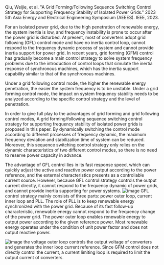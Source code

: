 Qiu, Weijie, et al. "A Grid Forming/Following Sequence Switching Control Strategy for Supporting Frequency Stability of Isolated Power Grids." 2023 5th Asia Energy and Electrical Engineering Symposium (AEEES). IEEE, 2023.

For an isolated power grid, due to the high penetration of renewable energy, the system inertia is low, and frequency instability is prone to occur after the power grid is disturbed.
<be>At present, most of converters adopt grid following (GFL) control mode and have no inertia control loop, cannot respond to the frequency dynamic process of system and cannot provide inertia support for power grid. In recent years, grid forming (GFM) control has gradually become a main control strategy to solve system frequency problems due to the introduction of control loops that simulate the inertia response of synchronous machines, which has the inertia support capability similar to that of the synchronous machines.

<be>Under a grid following control mode, the higher the renewable energy penetration, the easier the system frequency is to be unstable.
<be>Under a grid forming control mode, the impact on system frequency stability needs to be analyzed according to the specific control strategy and the level of penetration.

<be>In order to give full play to the advantages of grid forming and grid following control modes, A grid forming/following sequence switching control strategy for supporting frequency stability of isolated power grids is proposed in this paper. By dynamically switching the control mode according to different processes of frequency dynamic, the maximum frequency deviation and stabilization time of system can be reduced. Moreover, this sequence switching control strategy only relies on the dynamic characteristics of two different control modes, so there is no need to reserve power capacity in advance.

<be>The advantage of GFL control lies in its fast response speed, which can quickly adjust the active and reactive power output according to the power reference, and the external characteristics presents as a controllable current source. However, because GFL control strategy controls the output current directly, it cannot respond to the frequency dynamic of power grids, and cannot provide inertia supporting for power systems.
![image](https://github.com/MDerogarian/2023-Summer-Research-Plan/assets/74963406/6630e0c1-b92f-45ed-a3c0-5c7e28dce6fd)
<be>GFL control strategy mainly consists of three parts: power outer loop, current inner loop and PLL. The role of PLL is to keep renewable energy synchronized with the power grid. Because of its fast follow-up characteristic, renewable energy cannot respond to the frequency change of the power grid. The power outer loop enables renewable energy to output power according to the given reference power. Most renewable energy operates under the condition of unit power factor and does not output reactive power.

![image](https://github.com/MDerogarian/2023-Summer-Research-Plan/assets/74963406/06381088-881d-4499-9815-67d4b3c138fa)
<be>the voltage outer loop controls the output voltage of converters and generates the inner loop current reference. Since GFM control does not directly control the current, a current limiting loop is required to limit the output current of converters.
